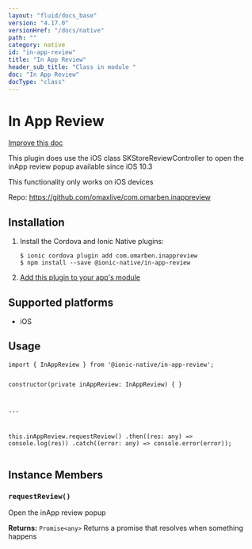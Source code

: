 ```yaml
---
layout: "fluid/docs_base"
version: "4.17.0"
versionHref: "/docs/native"
path: ""
category: native
id: "in-app-review"
title: "In App Review"
header_sub_title: "Class in module "
doc: "In App Review"
docType: "class"
---
```


<h1 class="api-title">In App Review</h1>

<a class="improve-v2-docs" href="http://github.com/ionic-team/ionic-native/edit/master/src/@ionic-native/plugins/in-app-review/index.ts#L1">
  Improve this doc
</a>







<p>This plugin does use the iOS class SKStore​Review​Controller to open the inApp review popup available since iOS 10.3</p>
<p>This functionality only works on iOS devices</p>


<p>Repo:
  <a href="https://github.com/omaxlive/com.omarben.inappreview">
    https://github.com/omaxlive/com.omarben.inappreview
  </a>
</p>


<h2><a class="anchor" name="installation" href="#installation"></a>Installation</h2>
<ol class="installation">
  <li>Install the Cordova and Ionic Native plugins:<br>
    <pre><code class="nohighlight">$ ionic cordova plugin add com.omarben.inappreview
$ npm install --save @ionic-native/in-app-review
</code></pre>
  </li>
  <li><a href="https://ionicframework.com/docs/native/#Add_Plugins_to_Your_App_Module">Add this plugin to your app's module</a></li>
</ol>



<h2><a class="anchor" name="platforms" href="#platforms"></a>Supported platforms</h2>
<ul>
  <li>iOS</li>
</ul>






<h2><a class="anchor" name="usage" href="#usage"></a>Usage</h2>
<pre><code class="lang-typescript">import { InAppReview } from &#39;@ionic-native/in-app-review&#39;;


constructor(private inAppReview: InAppReview) { }

...


this.inAppReview.requestReview()
  .then((res: any) =&gt; console.log(res))
  .catch((error: any) =&gt; console.error(error));
</code></pre>








<h2><a class="anchor" name="instance-members" href="#instance-members"></a>Instance Members</h2>
<h3><a class="anchor" name="requestReview" href="#requestReview"></a><code>requestReview()</code></h3>


Open the inApp review popup


<div class="return-value" markdown="1">
  <i class="icon ion-arrow-return-left"></i>
  <b>Returns:</b> <code>Promise&lt;any&gt;</code> Returns a promise that resolves when something happens
</div>





